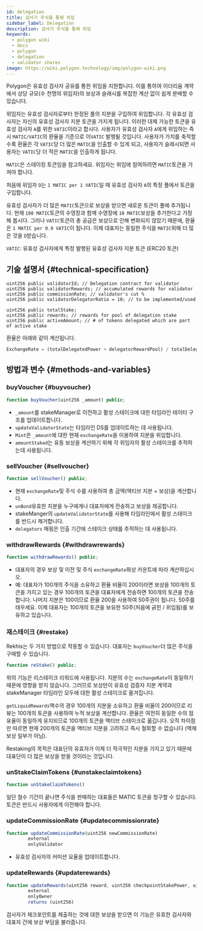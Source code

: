 ```yaml
---
id: delegation
title: 검사기 주식을 통해 위임
sidebar_label: Delegation
description: 검사기 주식을 통해 위임
keywords:
  - polygon wiki
  - docs
  - polygon
  - delegation
  - validator shares
image: https://wiki.polygon.technology/img/polygon-wiki.png
---
```


Polygon은 유효성 검사자 공유를 통한 위임을 지원합니다. 이를 통하여 이더리움 계약에서 상당 규모(수 천명의 위임자)의 보상과 슬래시를 복잡한 계산 없이 쉽게 분배할 수 있습니다.

위임자는 유효성 검사자로부터 한정된 풀의 지분을 구입하여 위임합니다. 각 유효성 검사자는 자신의 유효성 검사자 지분 토큰을 가지게 됩니다. 이러한 대체 가능한 토큰을 유효성 검사자 `A`를 위한 `VATIC`이라고 합시다. 사용자가 유효성 검사자 `A`에게 위임하는 즉시 `MATIC/VATIC`의 환율을 기준으로 이`VATIC` 발행될 것입니다. 사용자가 가치를 축적할 수록 환율은 각 `VATIC`당 더 많은 `MATIC`을 인출할 수 있게 되고, 사용자가 슬래시되면 사용자는 `VATIC`당 더 적은 `MATIC`을 인출하게 됩니다.

`MATIC`은 스테이킹 토큰임을 참고하세요. 위임자는 위임에 참여하려면 `MATIC`토큰을 가져야 합니다.

처음에 위임자 `D`는 `1 MATIC per 1 VATIC`일 때 유효성 검사자 `A`의 특정 풀에서 토큰을 구입합니다.

유효성 검사자가 더 많은 `MATIC`토큰으로 보상을 받으면 새로운 토큰이 풀에 추가됩니다. 현재 `100 MATIC`토큰의 수영장과 함께 수영장에 `10 MATIC`보상을 추가한다고 가정해 봅시다. 그러나 `VATIC`토큰의 총 공급은 보상으로 인해 변화되지 않았기 때문에, 환율은 `1 MATIC per 0.9 VATIC`이 됩니다. 이제 대표자는 동일한 주식을 `MATIC`위해 더 많은 것을 `D`받습니다.

`VATIC`: 유효성 검사자에게 특정 발행된 유효성 검사자 지분 토큰 (ERC20 토큰)

## 기술 설명서 {#technical-specification}

```solidity
uint256 public validatorId; // Delegation contract for validator
uint256 public validatorRewards; // accumulated rewards for validator
uint256 public commissionRate; // validator's cut %
uint256 public validatorDelegatorRatio = 10; // to be implemented/used

uint256 public totalStake;
uint256 public rewards; // rewards for pool of delegation stake
uint256 public activeAmount; // # of tokens delegated which are part of active stake
```

환율은 아래와 같이 계산됩니다.

```js
ExchangeRate = (totalDelegatedPower + delegatorRewardPool) / totalDelegatorShares
```

## 방법과 변수 {#methods-and-variables}

### buyVoucher {#buyvoucher}

```js
function buyVoucher(uint256 _amount) public;
```

- `_amount`를 stakeManager로 이전하고 활성 스테이크에 대한 타임라인 테이터 구조를 업데이트합니다.
- `updateValidatorState`는 타임라인 DS를 업데이트하는 데 사용됩니다.
-  `Mint`은 `_amount`에 대한 현재 `exchangeRate`을 이용하여 지분을 위임합니다.
- `amountStaked`는 유동 보상을 계산하기 위해 각 위임자의 활성 스테이크를 추적하는데 사용됩니다.

### sellVoucher {#sellvoucher}

```js
function sellVoucher() public;
```

- 현재 `exchangeRate`및 주식 수를 사용하여 총 금액(액티브 지분 + 보상)을 계산합니다.
- `unBond`유효한 지분을 누구에게나 대표자에게 전송하고 보상을 제공합니다.
- stakeManger의 `updateValidatorState`를 사용해 타임라인에서 활성 스테이크를 반드시 제거합니다.
- `delegators` 매핑은 인출 기간에 스테이크 상태를 추적하는 데 사용됩니다.

### withdrawRewards {#withdrawrewards}

```js
function withdrawRewards() public;
```

- 대표자의 경우 보상 및 이전 및 주식 `exchangeRate`화상 카운트에 따라 계산하십시오.
- 예: 대표자가 100개의 주식을 소유하고 환율 비율이 200이라면 보상을 100개의 토큰을 가지고 있는 경우 100개의 토큰을 대표자에게 전송하면 100개의 토큰을 전송합니다. 나머지 지분은 100이므로 환율 200을 사용하여 50주권이 됩니다. 50주를 태우세요. 이제 대표자는 100개의 토큰을 보유한 50주(처음에 긁힌 / 위임됨)를 보유하고 있습니다.

### 재스테이크 {#restake}

Rekhis는 두 가지 방법으로 작동할 수 있습니다. 대표자는 `buyVoucher`더 많은 주식을 구매할 수 있습니다.

```js
function reStake() public;
```

위의 기능은 리스테이크 리워드에 사용됩니다. 지분의 수는 `exchangeRate`이 동일하기 때문에 영향을 받지 않습니다. 그러므로 보상만이 유효성 검증자 지분 계약과 stakeManager 타임라인 모두에 대한 활성 스테이크로 옮겨집니다.

`getLiquidRewards`액수의 경우 100개의 지분을 소유하고 환율 비율이 200이므로 리뷰는 100개의 토큰을 사용하여 누적 보상을 계산합니다. 환율은 여전히 동일한 수의 점유율이 동일하게 유지되므로 100개의 토큰을 액티브 스테이크로 옮깁니다. 오직 차이점만 따르면 현재 200개의 토큰을 액티브 지분을 고려하고 즉시 철회할 수 없습니다 (액체 보상 일부가 아님).

Restaking의 목적은 대표단의 유효자가 이제 더 적극적인 지분을 가지고 있기 때문에 대표단이 더 많은 보상을 받을 것이라는 것입니다.

### unStakeClaimTokens {#unstakeclaimtokens}

```js
function unStakeClaimTokens()
```

일단 철수 기간이 끝나면 주식을 판매하는 대표들은 MATIC 토큰을 청구할 수 있습니다. 토큰은 반드시 사용자에게 이전해야 합니다.

### updateCommissionRate {#updatecommissionrate}

```js
function updateCommissionRate(uint256 newCommissionRate)
        external
        onlyValidator
```

- 유효성 검사자의 커미션 요율을 업데이트합니다.

### updateRewards {#updaterewards}

```js
function updateRewards(uint256 reward, uint256 checkpointStakePower, uint256 validatorStake)
        external
        onlyOwner
        returns (uint256)
```

검사자가 체크포인트를 제출하는 것에 대한 보상을 받으면 이 기능은 유효한 검사자와 대표자 간에 보상 부담을 불러줍니다.

